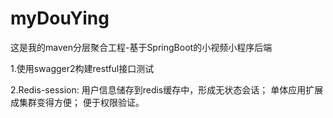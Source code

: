 # myDouYing
这是我的maven分层聚合工程-基于SpringBoot的小视频小程序后端

1.使用swagger2构建restful接口测试

2.Redis-session:
  用户信息储存到redis缓存中，形成无状态会话；
  单体应用扩展成集群变得方便；
  便于权限验证。

